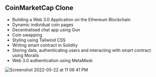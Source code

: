## CoinMarketCap Clone

- Building a Web 3.0 Application on the Ethereum Blockchain
- Dynamic individual coin pages
- Decentralised chat app using Gun
- Coin swapping
- Styling using Tailwind CSS
- Writing smart contract in Solidity
- Storing data, authenticating users and interacting with smart contract using Moralis
- Web 3.0 authentication using MetaMask

![Screenshot 2022-05-22 at 11 06 41 PM](https://user-images.githubusercontent.com/84952189/169702049-4dd956b9-ade3-4f4e-b5bc-b2570358e6e7.png)
